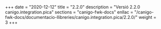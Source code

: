 +++
date        = "2020-12-12"
title       = "2.2.0"
description = "Versió 2.2.0 canigo.integration.pica"
sections    = "canigo-fwk-docs"
enllac		= "/canigo-fwk-docs/documentacio-llibreries/canigo.integration.pica/2.2.0/"
weight		= 3
+++
